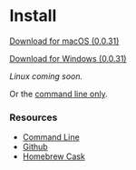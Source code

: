 # Install

[Download for macOS (0.0.31)](https://github.com/keys-pub/app/releases/download/v0.0.31/Keys-0.0.31.dmg)

[Download for Windows (0.0.31)](https://github.com/keys-pub/app/releases/download/v0.0.31/Keys-0.0.31.msi)

_Linux coming soon._

Or the [command line only](/docs/cli/install.md).

### Resources

- [Command Line](cli.md)
- [Github](https://github.com/keys-pub/app/releases)
- [Homebrew Cask](cask.md)
